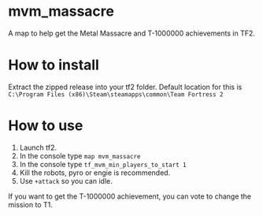 # mvm_massacre
A map to help get the Metal Massacre and T-1000000 achievements in TF2.

# How to install
Extract the zipped release into your tf2 folder. Default location for this is `C:\Program Files (x86)\Steam\steamapps\common\Team Fortress 2`

# How to use
1. Launch tf2.
1. In the console type `map mvm_massacre`
1. In the console type `tf_mvm_min_players_to_start 1`
1. Kill the robots, pyro or engie is recommended.
1. Use `+attack` so you can idle.

If you want to get the T-1000000 achievement, you can vote to change the mission to T1.
